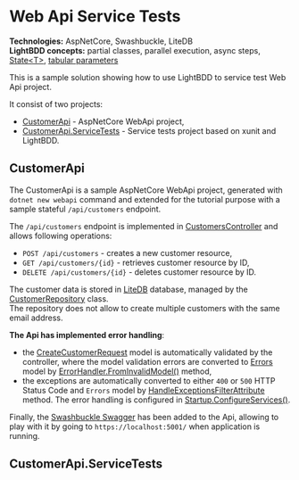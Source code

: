 # Web Api Service Tests

**Technologies:** AspNetCore, Swashbuckle, LiteDB  
**LightBDD concepts:** partial classes, parallel execution, async steps, [State\<T>](https://github.com/LightBDD/LightBDD/wiki/Scenario-State-Management#ensuring-state-is-initialized-before-use), [tabular parameters](https://github.com/LightBDD/LightBDD/wiki/Advanced-Step-Parameters#verifiabledatatable)

This is a sample solution showing how to use LightBDD to service test Web Api project.

It consist of two projects:
* [CustomerApi](https://github.com/LightBDD/LightBDD.Tutorials/tree/master/WebApiServiceTests/CustomerApi) - AspNetCore WebApi project,
* [CustomerApi.ServiceTests](https://github.com/LightBDD/LightBDD.Tutorials/tree/master/WebApiServiceTests/CustomerApi.ServiceTests) - Service tests project based on xunit and LightBDD.

## CustomerApi

The CustomerApi is a sample AspNetCore WebApi project, generated with `dotnet new webapi` command and extended for the tutorial purpose with a sample stateful `/api/customers` endpoint.

The `/api/customers` endpoint is implemented in [CustomersController](https://github.com/LightBDD/LightBDD.Tutorials/blob/master/WebApiServiceTests/CustomerApi/Controllers/CustomersController.cs) and allows following operations:
* `POST /api/customers` - creates a new customer resource,
* `GET /api/customers/{id}` - retrieves customer resource by ID,
* `DELETE /api/customers/{id}` - deletes customer resource by ID.

The customer data is stored in [LiteDB](http://www.litedb.org/) database, managed by the [CustomerRepository](https://github.com/LightBDD/LightBDD.Tutorials/blob/master/WebApiServiceTests/CustomerApi/Repositories/CustomerRepository.cs) class.  
The repository does not allow to create multiple customers with the same email address.

**The Api has implemented error handling**:
* the [CreateCustomerRequest](https://github.com/LightBDD/LightBDD.Tutorials/blob/master/WebApiServiceTests/CustomerApi/Models/CreateCustomerRequest.cs) model is automatically validated by the controller, where the model validation errors are converted to [Errors](https://github.com/LightBDD/LightBDD.Tutorials/blob/master/WebApiServiceTests/CustomerApi/Models/Errors.cs) model by [ErrorHandler.FromInvalidModel()](https://github.com/LightBDD/LightBDD.Tutorials/blob/master/WebApiServiceTests/CustomerApi/ErrorHandling/ErrorHandler.cs#L21) method,
* the exceptions are automatically converted to either `400` or `500` HTTP Status Code and `Errors` model by [HandleExceptionsFilterAttribute](https://github.com/LightBDD/LightBDD.Tutorials/blob/master/WebApiServiceTests/CustomerApi/Filters/HandleExceptionsFilterAttribute.cs) method.
The error handling is configured in [Startup.ConfigureServices()](https://github.com/LightBDD/LightBDD.Tutorials/blob/master/WebApiServiceTests/CustomerApi/Startup.cs#L26).

Finally, the [Swashbuckle Swagger](https://docs.microsoft.com/en-us/aspnet/core/tutorials/getting-started-with-swashbuckle?view=aspnetcore-2.1) has been added to the Api, allowing to play with it by going to `https://localhost:5001/` when application is running.

## CustomerApi.ServiceTests
